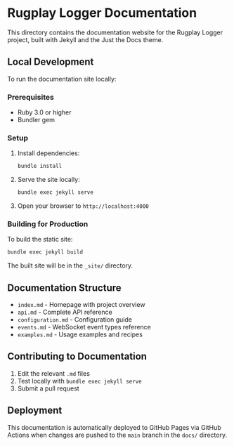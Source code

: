 # Rugplay Logger Documentation

This directory contains the documentation website for the Rugplay Logger project, built with Jekyll and the Just the Docs theme.

## Local Development

To run the documentation site locally:

### Prerequisites

- Ruby 3.0 or higher
- Bundler gem

### Setup

1. Install dependencies:
   ```bash
   bundle install
   ```

2. Serve the site locally:
   ```bash
   bundle exec jekyll serve
   ```

3. Open your browser to `http://localhost:4000`

### Building for Production

To build the static site:

```bash
bundle exec jekyll build
```

The built site will be in the `_site/` directory.

## Documentation Structure

- `index.md` - Homepage with project overview
- `api.md` - Complete API reference
- `configuration.md` - Configuration guide
- `events.md` - WebSocket event types reference
- `examples.md` - Usage examples and recipes

## Contributing to Documentation

1. Edit the relevant `.md` files
2. Test locally with `bundle exec jekyll serve`
3. Submit a pull request

## Deployment

This documentation is automatically deployed to GitHub Pages via GitHub Actions when changes are pushed to the `main` branch in the `docs/` directory.
